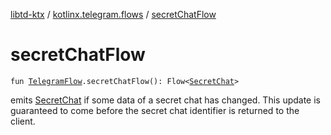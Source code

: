 [libtd-ktx](../index.md) / [kotlinx.telegram.flows](index.md) / [secretChatFlow](./secret-chat-flow.md)

# secretChatFlow

`fun `[`TelegramFlow`](../kotlinx.telegram.core/-telegram-flow/index.md)`.secretChatFlow(): Flow<`[`SecretChat`](https://tdlibx.github.io/td/docs/org/drinkless/td/libcore/telegram/TdApi.SecretChat.html)`>`

emits [SecretChat](https://tdlibx.github.io/td/docs/org/drinkless/td/libcore/telegram/TdApi.SecretChat.html) if some data of a secret chat has changed. This update is guaranteed to come
before the secret chat identifier is returned to the client.

